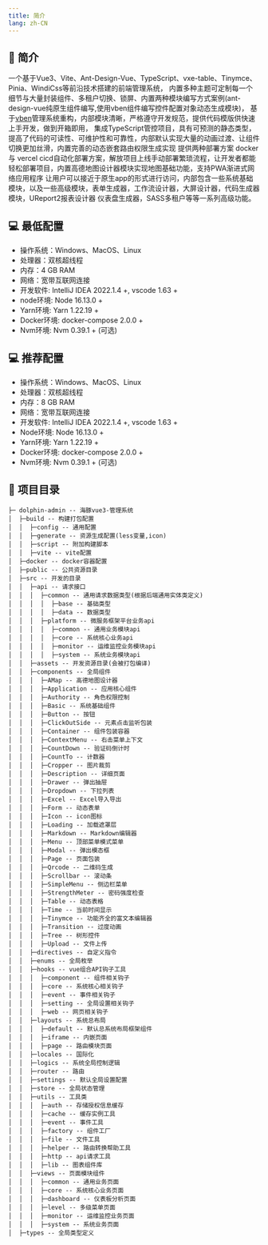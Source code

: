 ```yaml
---
title: 简介
lang: zh-CN
---
```


## 📄 简介
一个基于Vue3、Vite、Ant-Design-Vue、TypeScript、vxe-table、Tinymce、 Pinia、WindiCss等前沿技术搭建的前端管理系统，
内置多种主题可定制每一个细节与大量封装组件、多租户切换、锁屏、内置两种模块编写方式案例(ant-design-vue纯原生组件编写,使用vben组件编写控件配置对象动态生成模块)，
基于[vben](https://github.com/vbenjs/vue-vben-admin)管理系统重构，内部模块清晰，严格遵守开发规范，提供代码模版供快速上手开发，做到开箱即用，
集成TypeScript管控项目，具有可预测的静态类型，提高了代码的可读性、可维护性和可靠性，内部默认实现大量的动画过渡、让组件切换更加丝滑，内置完善的动态嵌套路由权限生成实现
提供两种部署方案 docker 与 vercel cicd自动化部署方案，解放项目上线手动部署繁琐流程，让开发者都能轻松部署项目，内置高德地图设计器模块实现地图基础功能，支持PWA渐进式网络应用程序
让用户可以接近于原生app的形式进行访问，内部包含一些系统基础模块，以及一些高级模块，表单生成器，工作流设计器，大屏设计器，代码生成器模块，UReport2报表设计器
仪表盘生成器，SASS多租户等等一系列高级功能。

## 💻 最低配置
- 操作系统：Windows、MacOS、Linux
- 处理器：双核超线程
- 内存：4 GB RAM
- 网络：宽带互联网连接
- 开发软件: IntelliJ IDEA 2022.1.4 +, vscode 1.63 +
- node环境: Node 16.13.0 + 
- Yarn环境: Yarn 1.22.19 +
- Docker环境: docker-compose 2.0.0 +
- Nvm环境: Nvm 0.39.1 + (可选)

## 💻 推荐配置
- 操作系统：Windows、MacOS、Linux
- 处理器：双核超线程
- 内存：8 GB RAM
- 网络：宽带互联网连接
- 开发软件: IntelliJ IDEA 2022.1.4 +, vscode 1.63 +
- Node环境: Node 16.13.0 +
- Yarn环境: Yarn 1.22.19 +
- Docker环境: docker-compose 2.0.0 +
- Nvm环境: Nvm 0.39.1 + (可选)

## 🔨 项目目录
```
├─ dolphin-admin -- 海豚vue3-管理系统
│  ├─build -- 构建打包配置
│  │  ├─config -- 通用配置
│  │  ├─generate -- 资源生成配置(less变量,icon)
│  │  ├─script -- 附加构建脚本
│  │  ├─vite -- vite配置
│  ├─docker -- docker容器配置
│  ├─public -- 公共资源目录
│  ├─src -- 开发的目录
│  │  ├─api -- 请求接口
│  │  │  ├─common -- 通用请求数据类型(根据后端通用实体类定义)
│  │  │  │  ├─base -- 基础类型
│  │  │  │  ├─data -- 数据类型
│  │  │  ├─platform -- 微服务框架平台业务api
│  │  │  │  ├─common -- 通用业务模块api
│  │  │  │  ├─core -- 系统核心业务api
│  │  │  │  ├─monitor -- 运维监控业务模块api
│  │  │  │  ├─system -- 系统业务模块api
│  │  ├─assets -- 开发资源目录(会被打包编译)
│  │  ├─components -- 全局组件
│  │  │  ├─AMap -- 高德地图设计器
│  │  │  ├─Application -- 应用核心组件
│  │  │  ├─Authority -- 角色权限控制
│  │  │  ├─Basic -- 系统基础组件
│  │  │  ├─Button -- 按钮
│  │  │  ├─ClickOutSide -- 元素点击监听包装
│  │  │  ├─Container -- 组件包装容器
│  │  │  ├─ContextMenu -- 右击菜单上下文
│  │  │  ├─CountDown -- 验证码倒计时
│  │  │  ├─CountTo -- 计数器
│  │  │  ├─Cropper -- 图片裁剪
│  │  │  ├─Description -- 详细页面
│  │  │  ├─Drawer -- 弹出抽屉
│  │  │  ├─Dropdown -- 下拉列表
│  │  │  ├─Excel -- Excel导入导出
│  │  │  ├─Form -- 动态表单
│  │  │  ├─Icon -- icon图标
│  │  │  ├─Loading -- 加载遮罩层
│  │  │  ├─Markdown -- Markdown编辑器
│  │  │  ├─Menu -- 顶部菜单模式菜单
│  │  │  ├─Modal -- 弹出模态框
│  │  │  ├─Page -- 页面包装
│  │  │  ├─Qrcode -- 二维码生成
│  │  │  ├─Scrollbar -- 滚动条
│  │  │  ├─SimpleMenu -- 侧边栏菜单
│  │  │  ├─StrengthMeter -- 密码强度检查
│  │  │  ├─Table -- 动态表格
│  │  │  ├─Time -- 当前时间显示
│  │  │  ├─Tinymce -- 功能齐全的富文本编辑器
│  │  │  ├─Transition -- 过度动画
│  │  │  ├─Tree -- 树形控件
│  │  │  ├─Upload -- 文件上传
│  │  ├─directives -- 自定义指令
│  │  ├─enums -- 全局枚举
│  │  ├─hooks -- vue组合API钩子工具
│  │  │  ├─component -- 组件相关钩子
│  │  │  ├─core -- 系统核心相关钩子
│  │  │  ├─event -- 事件相关钩子
│  │  │  ├─setting -- 全局设置相关钩子
│  │  │  ├─web -- 网页相关钩子
│  │  ├─layouts -- 系统总布局
│  │  │  ├─default -- 默认总系统布局框架组件
│  │  │  ├─iframe -- 内嵌页面
│  │  │  ├─page -- 路由模块页面
│  │  ├─locales -- 国际化
│  │  ├─logics -- 系统全局控制逻辑
│  │  ├─router -- 路由
│  │  ├─settings -- 默认全局设置配置
│  │  ├─store -- 全局状态管理
│  │  ├─utils -- 工具类
│  │  │  ├─auth -- 存储授权信息缓存
│  │  │  ├─cache -- 缓存实例工具
│  │  │  ├─event -- 事件工具
│  │  │  ├─factory -- 组件工厂
│  │  │  ├─file -- 文件工具
│  │  │  ├─helper -- 路由转换帮助工具
│  │  │  ├─http -- api请求工具
│  │  │  ├─lib -- 图表组件库
│  │  ├─views -- 页面模块组件
│  │  │  ├─common -- 通用业务页面
│  │  │  ├─core -- 系统核心业务页面
│  │  │  ├─dashboard -- 仪表板分析页面
│  │  │  ├─level -- 多级菜单页面
│  │  │  ├─monitor -- 运维监控业务页面
│  │  │  ├─system -- 系统业务页面
│  ├─types -- 全局类型定义
```
